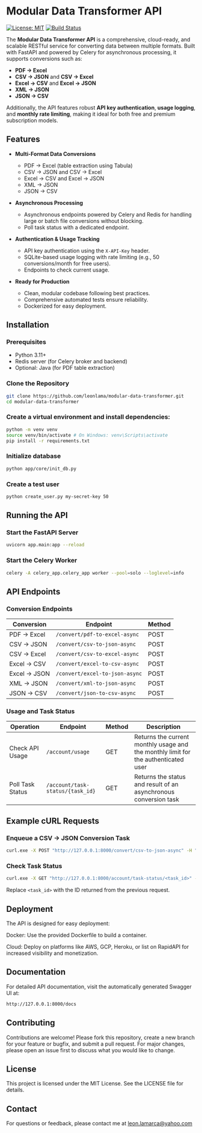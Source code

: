 # Modular Data Transformer API

[![License: MIT](https://img.shields.io/badge/License-MIT-blue.svg)](LICENSE)
[![Build Status](https://img.shields.io/github/workflow/status/leonlama/modular-data-transformer/CI)](https://github.comleonlama/modular-data-transformer/actions)

The **Modular Data Transformer API** is a comprehensive, cloud-ready, and scalable RESTful service for converting data between multiple formats. Built with FastAPI and powered by Celery for asynchronous processing, it supports conversions such as:

- **PDF → Excel**
- **CSV → JSON** and **CSV → Excel**
- **Excel → CSV** and **Excel → JSON**
- **XML → JSON**
- **JSON → CSV**

Additionally, the API features robust **API key authentication**, **usage logging**, and **monthly rate limiting**, making it ideal for both free and premium subscription models.

## Features

- **Multi-Format Data Conversions**
  - PDF → Excel (table extraction using Tabula)
  - CSV → JSON and CSV → Excel
  - Excel → CSV and Excel → JSON
  - XML → JSON
  - JSON → CSV

- **Asynchronous Processing**
  - Asynchronous endpoints powered by Celery and Redis for handling large or batch file conversions without blocking.
  - Poll task status with a dedicated endpoint.

- **Authentication & Usage Tracking**
  - API key authentication using the `X-API-Key` header.
  - SQLite-based usage logging with rate limiting (e.g., 50 conversions/month for free users).
  - Endpoints to check current usage.

- **Ready for Production**
  - Clean, modular codebase following best practices.
  - Comprehensive automated tests ensure reliability.
  - Dockerized for easy deployment.

## Installation

### Prerequisites

- Python 3.11+
- Redis server (for Celery broker and backend)
- Optional: Java (for PDF table extraction)

### Clone the Repository

```bash
git clone https://github.com/leonlama/modular-data-transformer.git
cd modular-data-transformer
```

### Create a virtual environment and install dependencies:  

```bash
python -m venv venv
source venv/bin/activate # On Windows: venv\Scripts\activate
pip install -r requirements.txt
```

### Initialize database

```bash
python app/core/init_db.py
```

### Create a test user

```bash
python create_user.py my-secret-key 50
```

## Running the API

### Start the FastAPI Server

```bash
uvicorn app.main:app --reload
```

### Start the Celery Worker

```bash
celery -A celery_app.celery_app worker --pool=solo --loglevel=info
```

## API Endpoints

### Conversion Endpoints

| Conversion | Endpoint | Method |
|------------|----------|--------|
| PDF → Excel | `/convert/pdf-to-excel-async` | POST |
| CSV → JSON | `/convert/csv-to-json-async` | POST |
| CSV → Excel | `/convert/csv-to-excel-async` | POST |
| Excel → CSV | `/convert/excel-to-csv-async` | POST |
| Excel → JSON | `/convert/excel-to-json-async` | POST |
| XML → JSON | `/convert/xml-to-json-async` | POST |
| JSON → CSV | `/convert/json-to-csv-async` | POST |

### Usage and Task Status

| Operation | Endpoint | Method | Description |
|-----------|----------|--------|-------------|
| Check API Usage | `/account/usage` | GET | Returns the current monthly usage and the monthly limit for the authenticated user |
| Poll Task Status | `/account/task-status/{task_id}` | GET | Returns the status and result of an asynchronous conversion task |

## Example cURL Requests

### Enqueue a CSV → JSON Conversion Task

```bash
curl.exe -X POST "http://127.0.0.1:8000/convert/csv-to-json-async" -H "X-API-Key: my-secret-key" -F "file=@test_data.csv;type=text/csv"
```

### Check Task Status

```bash
curl.exe -X GET "http://127.0.0.1:8000/account/task-status/<task_id>" -H "X-API-Key: my-secret-key"
```

Replace `<task_id>` with the ID returned from the previous request.

## Deployment

The API is designed for easy deployment:

Docker: Use the provided Dockerfile to build a container.

Cloud: Deploy on platforms like AWS, GCP, Heroku, or list on RapidAPI for increased visibility and monetization.

## Documentation

For detailed API documentation, visit the automatically generated Swagger UI at:

```bash
http://127.0.0.1:8000/docs
```

## Contributing

Contributions are welcome! Please fork this repository, create a new branch for your feature or bugfix, and submit a pull request. For major changes, please open an issue first to discuss what you would like to change.

## License

This project is licensed under the MIT License. See the LICENSE file for details.

## Contact

For questions or feedback, please contact me at leon.lamarca@yahoo.com
